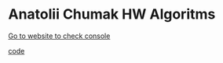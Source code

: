# Anatolii Chumak HW Algoritms

[Go to website to check console](https://tolik4umak.github.io/TEL_RAN_PROF/Algoritms/HW/03__HW_Algoritms/index.html)

[code](https://github.com/Tolik4umak/TEL_RAN_PROF/Algoritms/HW/03__HW_Algoritms/js.js)